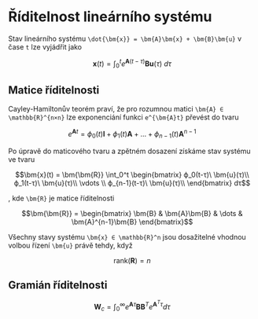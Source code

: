 Říditelnost lineárního systému
================================

Stav lineárního systému ``\dot{\bm{x}} = \bm{A}\bm{x} + \bm{B}\bm{u}`` v čase ``t`` lze vyjádřit jako
```math
\bm{x}(t) = \int_0^t e^{\bm{A}(t-τ)} \bm{B} \bm{u}(τ)\ dτ
```

## Matice říditelnosti

Cayley-Hamiltonův teorém praví, že pro rozumnou matici ``\bm{A} ∈ \mathbb{R}^{n×n}`` lze exponenciání funkci ``e^{\bm{A}t}`` převést do tvaru
```math
e^{\bm{A}t} = ϕ_0(t) \bm{I} + ϕ_1(t) \bm{A} + \dots + ϕ_{n-1}(t) \bm{A}^{n-1}
```

Po úpravě do maticového tvaru a zpětném dosazení získáme stav systému ve tvaru
```math
\bm{x}(t) =
\bm{\bm{R}}
\int_0^t
\begin{bmatrix}
	ϕ_0(t-τ)\ \bm{u}(τ)\\
	ϕ_1(t-τ)\ \bm{u}(τ)\\
	\vdots \\
	ϕ_{n-1}(t-τ)\ \bm{u}(τ)\\
\end{bmatrix}
dτ
```
, kde ``\bm{R}`` je matice říditelnosti
```math
\bm{\bm{R}}
=
\begin{bmatrix}
	\bm{B} & \bm{A}\bm{B} & \dots & \bm{A}^{n-1}\bm{B}
\end{bmatrix}
```

Všechny stavy systému ``\bm{x} ∈ \mathbb{R}^n`` jsou dosažitelné vhodnou volbou řízení ``\bm{u}`` právě tehdy, když
```math
\text{rank}(\bm{R}) = n
```

## Gramián říditelnosti

```math
\bm{W}_{c}
=
\int_{0}^{\infty} e^{\bm{A} \tau} \bm{B} \bm{B}^T e^{\bm{A}^T \tau} d \tau
```
